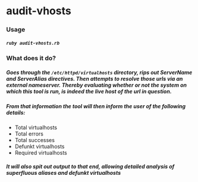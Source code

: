 # audit-vhosts

### Usage

##### `ruby audit-vhosts.rb`

### What does it do?

##### Goes through the `/etc/httpd/virtualhosts` directory, rips out ServerName and ServerAlias directives. Then attempts to resolve those urls via an external nameserver. Thereby evaluating whether or not the system on which this tool is run, is indeed the live host of the url in question. 

##### From that information the tool will then inform the user of the following details:
* Total virtualhosts
* Total errors 
* Total successes
* Defunkt virtualhosts
* Required virtualhosts

##### It will also spit out output to that end, allowing detailed analysis of superfluous aliases and defunkt virtualhosts
